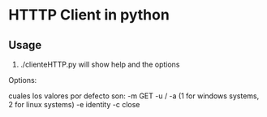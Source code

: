 # HTTTP Client in python

## Usage

1. ./clienteHTTP.py will show help and the options

Options:

cuales los valores por defecto son: -m GET
-u /
-a (1 for windows systems, 2 for linux systems)
-e identity
-c close
